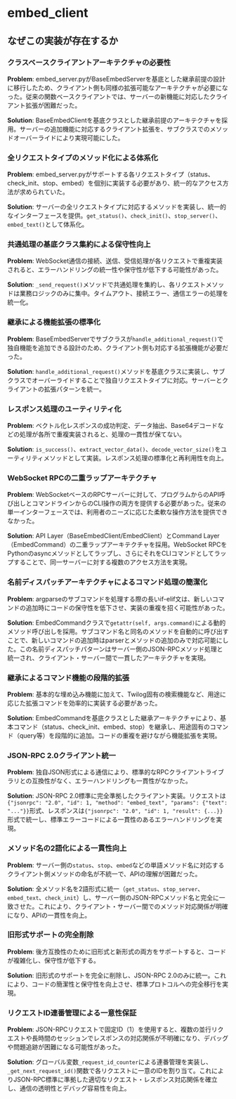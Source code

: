# embed_client

## なぜこの実装が存在するか

### クラスベースクライアントアーキテクチャの必要性
**Problem**: embed_server.pyがBaseEmbedServerを基底とした継承前提の設計に移行したため、クライアント側も同様の拡張可能なアーキテクチャが必要になった。従来の関数ベースクライアントでは、サーバーの新機能に対応したクライアント拡張が困難だった。

**Solution**: BaseEmbedClientを基底クラスとした継承前提のアーキテクチャを採用。サーバーの追加機能に対応するクライアント拡張を、サブクラスでのメソッドオーバーライドにより実現可能にした。

### 全リクエストタイプのメソッド化による体系化
**Problem**: embed_server.pyがサポートする各リクエストタイプ（status、check_init、stop、embed）を個別に実装する必要があり、統一的なアクセス方法が求められていた。

**Solution**: サーバーの全リクエストタイプに対応するメソッドを実装し、統一的なインターフェースを提供。`get_status()`、`check_init()`、`stop_server()`、`embed_text()`として体系化。

### 共通処理の基底クラス集約による保守性向上
**Problem**: WebSocket通信の接続、送信、受信処理が各リクエストで重複実装されると、エラーハンドリングの統一性や保守性が低下する可能性があった。

**Solution**: `_send_request()`メソッドで共通処理を集約し、各リクエストメソッドは業務ロジックのみに集中。タイムアウト、接続エラー、通信エラーの処理を統一化。

### 継承による機能拡張の標準化
**Problem**: BaseEmbedServerでサブクラスが`handle_additional_request()`で独自機能を追加できる設計のため、クライアント側も対応する拡張機能が必要だった。

**Solution**: `handle_additional_request()`メソッドを基底クラスに実装し、サブクラスでオーバーライドすることで独自リクエストタイプに対応。サーバーとクライアントの拡張パターンを統一。

### レスポンス処理のユーティリティ化
**Problem**: ベクトル化レスポンスの成功判定、データ抽出、Base64デコードなどの処理が各所で重複実装されると、処理の一貫性が保てない。

**Solution**: `is_success()`、`extract_vector_data()`、`decode_vector_size()`をユーティリティメソッドとして実装。レスポンス処理の標準化と再利用性を向上。

### WebSocket RPCの二重ラップアーキテクチャ
**Problem**: WebSocketベースのRPCサーバーに対して、プログラムからのAPI呼び出しとコマンドラインからのCLI操作の両方を提供する必要があった。従来の単一インターフェースでは、利用者のニーズに応じた柔軟な操作方法を提供できなかった。

**Solution**: API Layer（BaseEmbedClient/EmbedClient）とCommand Layer（EmbedCommand）の二重ラップアーキテクチャを採用。WebSocket RPCをPythonのasyncメソッドとしてラップし、さらにそれをCLIコマンドとしてラップすることで、同一サーバーに対する複数のアクセス方法を実現。

### 名前ディスパッチアーキテクチャによるコマンド処理の簡潔化
**Problem**: argparseのサブコマンドを処理する際の長いif-elif文は、新しいコマンドの追加時にコードの保守性を低下させ、実装の重複を招く可能性があった。

**Solution**: EmbedCommandクラスで`getattr(self, args.command)`による動的メソッド呼び出しを採用。サブコマンド名と同名のメソッドを自動的に呼び出すことで、新しいコマンドの追加時はparserとメソッドの追加のみで対応可能にした。この名前ディスパッチパターンはサーバー側のJSON-RPCメソッド処理と統一され、クライアント・サーバー間で一貫したアーキテクチャを実現。

### 継承によるコマンド機能の段階的拡張
**Problem**: 基本的な埋め込み機能に加えて、Twilog固有の検索機能など、用途に応じた拡張コマンドを効率的に実装する必要があった。

**Solution**: EmbedCommandを基底クラスとした継承アーキテクチャにより、基本コマンド（status、check_init、embed、stop）を継承し、用途固有のコマンド（query等）を段階的に追加。コードの重複を避けながら機能拡張を実現。

### JSON-RPC 2.0クライアント統一
**Problem**: 独自JSON形式による通信により、標準的なRPCクライアントライブラリとの互換性がなく、エラーハンドリングも一貫性がなかった。

**Solution**: JSON-RPC 2.0標準に完全準拠したクライアント実装。リクエストは`{"jsonrpc": "2.0", "id": 1, "method": "embed_text", "params": {"text": "..."}}`形式、レスポンスは`{"jsonrpc": "2.0", "id": 1, "result": {...}}`形式で統一し、標準エラーコードによる一貫性のあるエラーハンドリングを実現。

### メソッド名の2語化による一貫性向上
**Problem**: サーバー側の`status`、`stop`、`embed`などの単語メソッド名に対応するクライアント側メソッドの命名が不統一で、APIの理解が困難だった。

**Solution**: 全メソッド名を2語形式に統一（`get_status`、`stop_server`、`embed_text`、`check_init`）し、サーバー側のJSON-RPCメソッド名と完全に一致させた。これにより、クライアント・サーバー間でのメソッド対応関係が明確になり、APIの一貫性を向上。

### 旧形式サポートの完全削除
**Problem**: 後方互換性のために旧形式と新形式の両方をサポートすると、コードが複雑化し、保守性が低下する。

**Solution**: 旧形式のサポートを完全に削除し、JSON-RPC 2.0のみに統一。これにより、コードの簡潔性と保守性を向上させ、標準プロトコルへの完全移行を実現。

### リクエストID連番管理による一意性保証
**Problem**: JSON-RPCリクエストで固定ID（1）を使用すると、複数の並行リクエストや長時間のセッションでレスポンスの対応関係が不明確になり、デバッグや問題追跡が困難になる可能性があった。

**Solution**: グローバル変数`_request_id_counter`による連番管理を実装し、`_get_next_request_id()`関数で各リクエストに一意のIDを割り当て。これによりJSON-RPC標準に準拠した適切なリクエスト・レスポンス対応関係を確立し、通信の透明性とデバッグ容易性を向上。
